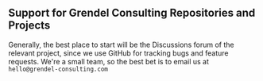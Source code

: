 ## Support for Grendel Consulting Repositories and Projects

Generally, the best place to start will be the Discussions forum of the relevant
project, since we use GitHub for tracking bugs and feature requests. We're a
small team, so the best bet is to email us at `hello@grendel-consulting.com`
